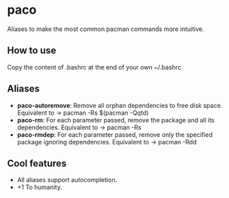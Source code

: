 # paco
Aliases to make the most common pacman commands more intuitive.

How to use
---------------------
Copy the content of .bashrc at the end of your own ~/.bashrc

Aliases
---------------------

* **paco-autoremove**: Remove all orphan dependencies to free disk space. Equivalent to -> pacman -Rs $(pacman -Qqtd)
* **paco-rm**: For each parameter passed, remove the package and all its dependencies. Equivalent to -> pacman -Rs
* **paco-rmdep**: For each parameter passed, remove only the specified package ignoring dependencies. Equivalent to -> pacman -Rdd

Cool features
---------------------

* All aliases support autocompletion.
* +1 To humanity.
